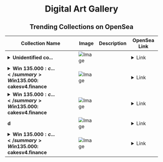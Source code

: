 <div align="center">

# Digital Art Gallery

## Trending Collections on OpenSea

| Collection Name                       | Image                                                                                     | Description                       | OpenSea Link                                                                                          |
|---------------------------------------|-------------------------------------------------------------------------------------------|-----------------------------------|--------------------------------------------------------------------------------------------------------|
| **<details><summary>Unidentified co...</summary>Unidentified contract 85a06aa5-8288-4ba8-b6d5-507e52c6d416</details>** | ![Image](https://i.seadn.io/s/raw/files/e9acf51ddce687ccf33c485e916aec1b.jpg?w=500&auto=format?w=200&auto=format) |  | <details><summary>Link</summary>[Unidentified contract 85a06aa5-8288-4ba8-b6d5-507e52c6d416](https://opensea.io/collection/unidentified-contract-85a06aa5-8288-4ba8-b6d5-507e)</details> |
| **<details><summary>Win 135.000$: c...</summary>Win 135.000$: cakesv4.finance</details>** | ![Image](https://i.seadn.io/s/raw/files/880e83d71a1296be14fe39488b74e2d1.png?w=500&auto=format?w=200&auto=format) |  | <details><summary>Link</summary>[Win 135.000$: cakesv4.finance](https://opensea.io/collection/win-135-000-cakesv4-finance-22202)</details> |
| **<details><summary>Win 135.000$: c...</summary>Win 135.000$: cakesv4.finance</details>** | ![Image](https://i.seadn.io/s/raw/files/880e83d71a1296be14fe39488b74e2d1.png?w=500&auto=format?w=200&auto=format) |  | <details><summary>Link</summary>[Win 135.000$: cakesv4.finance](https://opensea.io/collection/win-135-000-cakesv4-finance-22201)</details> |
| **d** | ![Image](https://i.seadn.io/s/raw/files/f20d5b3ed93d4d69d0d04611050454f3.jpg?w=500&auto=format?w=200&auto=format) |  | <details><summary>Link</summary>[d](https://opensea.io/collection/d-4151)</details> |
| **<details><summary>Win 135.000$: c...</summary>Win 135.000$: cakesv4.finance</details>** | ![Image](https://i.seadn.io/s/raw/files/880e83d71a1296be14fe39488b74e2d1.png?w=500&auto=format?w=200&auto=format) |  | <details><summary>Link</summary>[Win 135.000$: cakesv4.finance](https://opensea.io/collection/win-135-000-cakesv4-finance-22200)</details> |

</div>